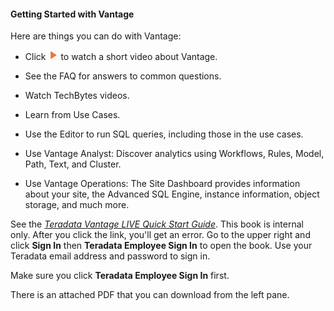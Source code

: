 #### Getting Started with Vantage

Here are things you can do with Vantage:
* Click ![play.png](play.png) to watch a short video about Vantage.


* See the FAQ for answers to common questions.
* Watch TechBytes videos. 
* Learn from Use Cases.
* Use the Editor to run SQL queries, including those in the use cases. 
* Use Vantage Analyst: Discover analytics using Workflows, Rules, Model, Path, Text, and Cluster.
* Use Vantage Operations: The Site Dashboard provides information about your site, the Advanced SQL Engine, instance information, object storage, and much more.
     

See the _[Teradata Vantage LIVE Quick Start Guide](https://docs.teradata.com/access/sources/dita/map?dita:mapPath=Teradata_Vantage™_LIVE_Quick_Start_Guide_Upload/zvu1578697453001.ditamap&dita:ditaval/xdh1578848858107.ditaval)_. This book is internal only. After you click the link, you'll get an error. Go to the upper right and click **Sign In** then **Teradata Employee Sign In** to open the book. Use your Teradata email address and password to sign in. 

Make sure you click **Teradata Employee Sign In** first.

There is an attached PDF that you can download from the left pane.

